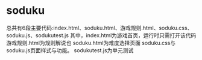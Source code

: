 # soduku
总共有6段主要代码:index.html、soduku.html、游戏规则.html、soduku.css、soduku.js、sodukutest.js
其中，index.html为游戏首页，运行时只需打开该代码
游戏规则.html为规则解说也
soduku.html为难度选择页面
soduku.css与soduku.js页面样式与功能。
sodukutest.js为单元测试
